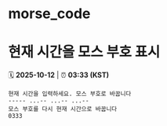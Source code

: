# morse_code
# 현재 시간을 모스 부호 표시
<!-- MORSE_TIME_START -->
🗓️ **2025-10-12** | ⏰ **03:33 (KST)**

```
현재 시간을 입력하세요. 모스 부호로 바꿉니다
----- ...-- ...-- ...--
모스 부호를 다시 현재 시간으로 바꿉니다
0333
```
<!-- MORSE_TIME_END -->
